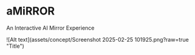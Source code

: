 # aMiRROR
An Interactive AI Mirror Experience

![Alt text](assets/concept/Screenshot 2025-02-25 101925.png?raw=true "Title")
